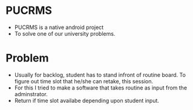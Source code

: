 # PUCRMS
- PUCRMS is a native android project
- To solve one of our university problems.
# Problem
- Usually for backlog, student has to stand infront of routine board. To figure out time slot that he/she can retake, this session.
- For this I tried to make a software that takes routine as input from the adminstrator.
- Return if time slot availabe depending upon student input.


